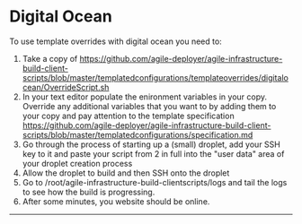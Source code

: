 # Digital Ocean

To use template overrides with digital ocean you need to:

1. Take a copy of https://github.com/agile-deployer/agile-infrastructure-build-client-scripts/blob/master/templatedconfigurations/templateoverrides/digitalocean/OverrideScript.sh
2. In your text editor populate the enironment variables in your copy. Override any additional variables that you want to by adding them to your copy and pay attention to the template specification https://github.com/agile-deployer/agile-infrastructure-build-client-scripts/blob/master/templatedconfigurations/specification.md
3. Go through the process of starting up a (small) droplet, add your SSH key to it and paste your script from 2 in full into the "user data" area of your droplet creation process
4. Allow the droplet to build and then SSH onto the droplet
5. Go to /root/agile-infrastructure-build-clientscripts/logs and tail the logs to see how the build is progressing. 
6. After some minutes, you website should be online.

--------------------------------------------------------------
